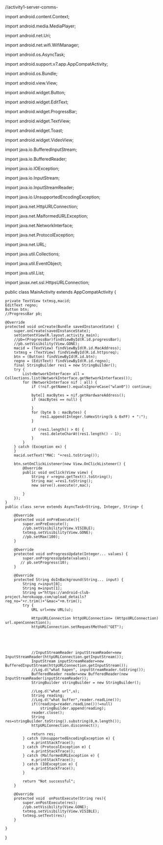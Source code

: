 //activity1-server-comms-

import android.content.Context;

import android.media.MediaPlayer;

import android.net.Uri;

import android.net.wifi.WifiManager;

import android.os.AsyncTask;

import android.support.v7.app.AppCompatActivity;

import android.os.Bundle;

import android.view.View;

import android.widget.Button;

import android.widget.EditText;

import android.widget.ProgressBar;

import android.widget.TextView;

import android.widget.Toast;

import android.widget.VideoView;



import java.io.BufferedInputStream;

import java.io.BufferedReader;

import java.io.IOException;

import java.io.InputStream;

import java.io.InputStreamReader;

import java.io.UnsupportedEncodingException;

import java.net.HttpURLConnection;

import java.net.MalformedURLException;

import java.net.NetworkInterface;

import java.net.ProtocolException;

import java.net.URL;

import java.util.Collections;

import java.util.EventObject;

import java.util.List;

import javax.net.ssl.HttpsURLConnection;


public class MainActivity extends AppCompatActivity {

    private TextView txtmsg,macid;
    EditText regno;
    Button btn;
    //ProgressBar pb;

    @Override
    protected void onCreate(Bundle savedInstanceState) {
        super.onCreate(savedInstanceState);
        setContentView(R.layout.activity_main);
        //pb=(ProgressBar)findViewById(R.id.progressBar);
        //pb.setVisibility(View.GONE);
        macid = (TextView) findViewById(R.id.MacAddress);
        txtmsg = (TextView) findViewById(R.id.httpsreq);
        btn = (Button) findViewById(R.id.btn);
        regno = (EditText) findViewById(R.id.regno);
        final StringBuilder res1 = new StringBuilder();
        try {
            List<NetworkInterface> all = Collections.list(NetworkInterface.getNetworkInterfaces());
            for (NetworkInterface nif : all) {
                if (!nif.getName().equalsIgnoreCase("wlan0")) continue;

                byte[] macBytes = nif.getHardwareAddress();
                if (macBytes == null) {

                }
                for (byte b : macBytes) {
                    res1.append(Integer.toHexString(b & 0xFF) + ":");
                }

                if (res1.length() > 0) {
                    res1.deleteCharAt(res1.length() - 1);
                }
            }
        } catch (Exception ex) {
        }
        macid.setText("MAC: "+res1.toString());

        btn.setOnClickListener(new View.OnClickListener() {
            @Override
            public void onClick(View view) {
                String r =regno.getText().toString();
                String mac =res1.toString();
                new serve().execute(r,mac);

            }
        });
    }
    public class serve extends AsyncTask<String, Integer, String> {

        @Override
        protected void onPreExecute(){
            super.onPreExecute();
            //pb.setVisibility(View.VISIBLE);
            txtmsg.setVisibility(View.GONE);
            //pb.setMax(100);
        }

        @Override
        protected void onProgressUpdate(Integer... values) {
            super.onProgressUpdate(values);
           // pb.setProgress(10);
        }

        @Override
        protected String doInBackground(String... input) {
            String r=input[0];
            String m=input[1];
            String u="https://android-club-project.herokuapp.com/upload_details?reg_no="+r.trim()+"&mac="+m.trim();
            try {
                URL url=new URL(u);

                HttpsURLConnection httpURLConnection= (HttpsURLConnection) url.openConnection();
                httpURLConnection.setRequestMethod("GET");





                //InputStreamReader inputStreamReader=new InputStreamReader(httpURLConnection.getInputStream());
                InputStream inputStreamReader=new BufferedInputStream(httpURLConnection.getInputStream());
                //Log.d("what hapen", inputStreamReader.toString());
                BufferedReader reader=new BufferedReader(new InputStreamReader(inputStreamReader));
                StringBuilder stringBuilder = new StringBuilder();

                //Log.d("what url",u);
                String reading;
                //Log.d("what buffer",reader.readLine());
                if((reading=reader.readLine())!=null)
                    stringBuilder.append(reading);
                reader.close();
                String res=stringBuilder.toString().substring(0,m.length());
                httpURLConnection.disconnect();

                return res;
            } catch (UnsupportedEncodingException e) {
                e.printStackTrace();
            } catch (ProtocolException e) {
                e.printStackTrace();
            } catch (MalformedURLException e) {
                e.printStackTrace();
            } catch (IOException e) {
                e.printStackTrace();
            }

            return "Not successful";
        }

        @Override
        protected void  onPostExecute(String res){
            super.onPostExecute(res);
            //pb.setVisibility(View.GONE);
            txtmsg.setVisibility(View.VISIBLE);
            txtmsg.setText(res);
        }

    }

}
